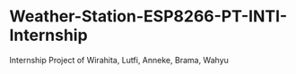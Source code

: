 # Weather-Station-ESP8266-PT-INTI-Internship
Internship Project of Wirahita, Lutfi, Anneke, Brama, Wahyu 
